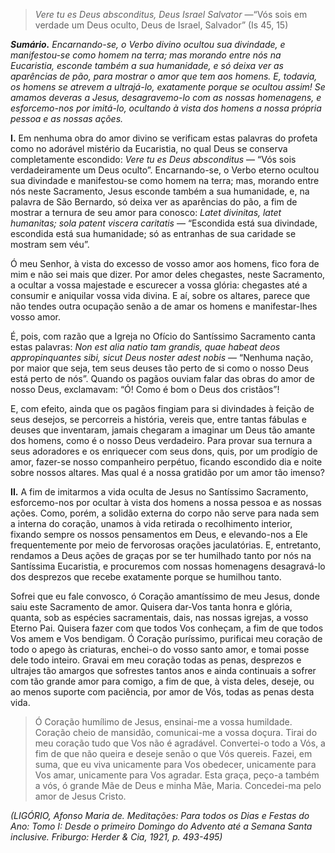 > *Vere tu es Deus absconditus, Deus Israel Salvator* —“Vós sois em verdade um Deus oculto, Deus de Israel, Salvador” (Is 45, 15)

***Sumário.** Encarnando-se, o Verbo divino ocultou sua divindade, e manifestou-se como homem na terra; mas morando entre nós na Eucaristia, esconde também a sua humanidade, e só deixa ver as aparências de pão, para mostrar o amor que tem aos homens. E, todavia, os homens se atrevem a ultrajá-lo, exatamente porque se ocultou assim! Se amamos deveras a Jesus, desagravemo-lo com as nossas homenagens, e esforcemo-nos por imitá-lo, ocultando à vista dos homens a nossa própria pessoa e as nossas ações.*

**I.** Em nenhuma obra do amor divino se verificam estas palavras do profeta como no adorável mistério da Eucaristia, no qual Deus se conserva completamente escondido: *Vere tu es Deus absconditus* — “Vós sois verdadeiramente um Deus oculto”. Encarnando-se, o Verbo eterno ocultou sua divindade e manifestou-se como homem na terra; mas, morando entre nós neste Sacramento, Jesus esconde também a sua humanidade, e, na palavra de São Bernardo, só deixa ver as aparências do pão, a fim de mostrar a ternura de seu amor para conosco: *Latet divinitas, latet humanitas; sola patent viscera caritatis* — “Escondida está sua divindade, escondida está sua humanidade; só as entranhas de sua caridade se mostram sem véu”.

Ó meu Senhor, à vista do excesso de vosso amor aos homens, fico fora de mim e não sei mais que dizer. Por amor deles chegastes, neste Sacramento, a ocultar a vossa majestade e escurecer a vossa glória: chegastes até a consumir e aniquilar vossa vida divina. E aí, sobre os altares, parece que não tendes outra ocupação senão a de amar os homens e manifestar-lhes vosso amor.

É, pois, com razão que a Igreja no Ofício do Santíssimo Sacramento canta estas palavras: *Non est alia natio tam grandis, quae habeat deos appropinquantes sibi, sicut Deus noster adest nobis* — “Nenhuma nação, por maior que seja, tem seus deuses tão perto de si como o nosso Deus está perto de nós”. Quando os pagãos ouviam falar das obras do amor de nosso Deus, exclamavam: “Ó! Como é bom o Deus dos cristãos”!

E, com efeito, ainda que os pagãos fingiam para si divindades à feição de seus desejos, se percorreis a história, vereis que, entre tantas fábulas e deuses que inventaram, jamais chegaram a imaginar um Deus tão amante dos homens, como é o nosso Deus verdadeiro. Para provar sua ternura a seus adoradores e os enriquecer com seus dons, quis, por um prodígio de amor, fazer-se nosso companheiro perpétuo, ficando escondido dia e noite sobre nossos altares. Mas qual é a nossa gratidão por um amor tão imenso?

**II.** A fim de imitarmos a vida oculta de Jesus no Santíssimo Sacramento, esforcemo-nos por ocultar à vista dos homens a nossa pessoa e as nossas ações. Como, porém, a solidão externa do corpo não serve para nada sem a interna do coração, unamos à vida retirada o recolhimento interior, fixando sempre os nossos pensamentos em Deus, e elevando-nos a Ele frequentemente por meio de fervorosas orações jaculatórias. E, entretanto, rendamos a Deus ações de graças por se ter humilhado tanto por nós na Santíssima Eucaristia, e procuremos com nossas homenagens desagravá-lo dos desprezos que recebe exatamente porque se humilhou tanto.

Sofrei que eu fale convosco, ó Coração amantíssimo de meu Jesus, donde saiu este Sacramento de amor. Quisera dar-Vos tanta honra e glória, quanta, sob as espécies sacramentais, dais, nas nossas igrejas, a vosso Eterno Pai. Quisera fazer com que todos Vos conheçam, a fim de que todos Vos amem e Vos bendigam. Ó Coração puríssimo, purificai meu coração de todo o apego às criaturas, enchei-o do vosso santo amor, e tomai posse dele todo inteiro. Gravai em meu coração todas as penas, desprezos e ultrajes tão amargos que sofrestes tantos anos e ainda continuais a sofrer com tão grande amor para comigo, a fim de que, à vista deles, deseje, ou ao menos suporte com paciência, por amor de Vós, todas as penas desta vida.

> Ó Coração humílimo de Jesus, ensinai-me a vossa humildade. Coração cheio de mansidão, comunicai-me a vossa doçura. Tirai do meu coração tudo que Vos não é agradável. Convertei-o todo a Vós, a fim de que não queira e deseje senão o que Vós quereis. Fazei, em suma, que eu viva unicamente para Vos obedecer, unicamente para Vos amar, unicamente para Vos agradar. Esta graça, peço-a também a vós, ó grande Mãe de Deus e minha Mãe, Maria. Concedei-ma pelo amor de Jesus Cristo.

*(LIGÓRIO, Afonso Maria de. Meditações: Para todos os Dias e Festas do Ano: Tomo I: Desde o primeiro Domingo do Advento até a Semana Santa inclusive. Friburgo: Herder & Cia, 1921, p. 493-495)*
